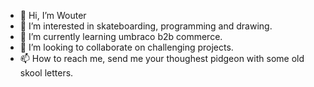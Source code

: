 - 👋 Hi, I’m Wouter
- 👀 I’m interested in skateboarding, programming and drawing.
- 🌱 I’m currently learning umbraco b2b commerce.
- 💞️ I’m looking to collaborate on challenging projects.
- 📫 How to reach me, send me your thoughest pidgeon with some old skool letters.

<!---
ArlaWout/ArlaWout is a ✨ special ✨ repository because its `README.md` (this file) appears on your GitHub profile.
You can click the Preview link to take a look at your changes.
--->
